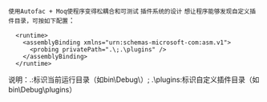 `使用Autofac + Moq使程序变得松耦合和可测试`
`插件系统的设计`
`想让程序能够发现自定义插件目录，可按如下配置`：
```
  <runtime>
    <assemblyBinding xmlns="urn:schemas-microsoft-com:asm.v1">
      <probing privatePath=".\;.\plugins" />
    </assemblyBinding>
  </runtime>
```
  说明：.\:标识当前运行目录（如bin\Debug\）; .\plugins:标识自定义插件目录（如bin\Debug\plugins）
